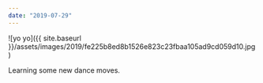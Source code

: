```yaml
---
date: "2019-07-29"
---
```


![yo yo]({{ site.baseurl }}/assets/images/2019/fe225b8ed8b1526e823c23fbaa105ad9cd059d10.jpg)

Learning some new dance moves.
